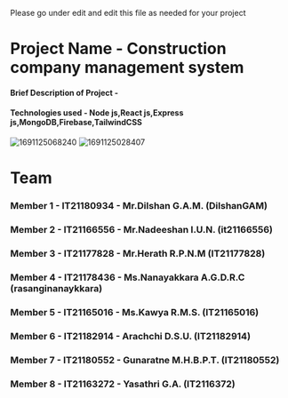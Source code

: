 Please go under edit and edit this file as needed for your project
# Project Name - Construction company management system

#### Brief Description of Project - 
#### Technologies used - Node js,React js,Express js,MongoDB,Firebase,TailwindCSS
![1691125068240](https://github.com/IT21182914/SLIIT-Information-Technology-Project/assets/99383107/53deea14-839f-4f94-90fd-4282ac916dac)
![1691125028407](https://github.com/IT21182914/SLIIT-Information-Technology-Project/assets/99383107/a3841c64-e776-40d5-8727-3bdc065f2ca3)




# Team
### Member 1 - IT21180934 - Mr.Dilshan G.A.M. (DilshanGAM)
### Member 2 - IT21166556 - Mr.Nadeeshan I.U.N. (it21166556) 
### Member 3 - IT21177828 - Mr.Herath R.P.N.M (IT21177828)
### Member 4 - IT21178436 - Ms.Nanayakkara A.G.D.R.C (rasanginanaykkara)
### Member 5 - IT21165016 - Ms.Kawya R.M.S. (IT21165016)
### Member 6 - IT21182914 - Arachchi D.S.U. (IT21182914)
### Member 7 - IT21180552 - Gunaratne M.H.B.P.T. (IT21180552)
### Member 8 - IT21163272 - Yasathri G.A. (IT2116372)





